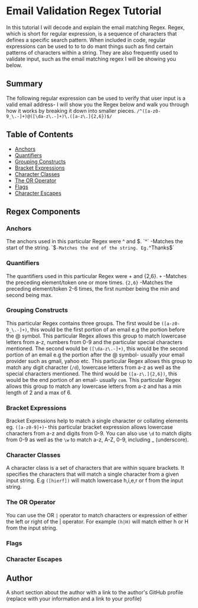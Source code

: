# Email Validation Regex Tutorial

In this tutorial I will decode and explain the email matching Regex.
Regex, which is short for regular expression, is a sequence of characters that defines a specific search pattern. When included in code, regular expressions can be used to  to to do mant things such as find certain patterns of characters within a string. They are also frequently used to validate input, such as the email matching regex I will be showing you below.

## Summary

The following regular expression can be used to verify that user input is a valid email address- I will show you the Regex below and walk you through how it works by breaking it down into smaller pieces.
`/^([a-z0-9_\.-]+)@([\da-z\.-]+)\.([a-z\.]{2,6})$/`

## Table of Contents

- [Anchors](#anchors)
- [Quantifiers](#quantifiers)
- [Grouping Constructs](#grouping-constructs)
- [Bracket Expressions](#bracket-expressions)
- [Character Classes](#character-classes)
- [The OR Operator](#the-or-operator)
- [Flags](#flags)
- [Character Escapes](#character-escapes)

## Regex Components

### Anchors
The anchors used in this particular Regex were ^ and $.
`^` -Matches the start of the string.
`$` -Matches the end of the string.
Eg. `^Thanks$`

### Quantifiers
The quantifiers used in this particular Regex were + and {2,6}.
`+` -Matches the preceding element/token one or more times.
`{2,6}` -Matches the preceding element/token 2-6 times, the first number being the min and second being max.

### Grouping Constructs
This particular Regex contains three groups.
The first would be `([a-z0-9_\.-]+)`, this would be the first portion of an email e.g the portion before the @ symbol. This particular Regex allows this group to match lowercase letters from a-z, numbers from 0-9 and the particular special characters mentioned.
The second would be `([\da-z\.-]+)`, this would be the second portion of an email e.g the portion after the @ symbol- usually your email provider such as gmail, yahoo etc. This particular Regex allows this group to match any digit character (`/d`), lowercase letters from a-z as well as the special characters mentioned.
The third would be `([a-z\.]{2,6})`, this would be the end portion of an email- usually `com`. This particular Regex allows this group to match any lowercase letters from a-z and has a min length of 2 and a max of 6.

### Bracket Expressions
Bracket Expressions help to match a single character or collating elements eg. `([a-z0-9]+)`- this particular bracket expression allows lowercase characters from a-z and digits from 0-9. You can also use `\d` to match digits from 0-9 as well as the `\w` to match a-z, A-Z, 0-9, including _ (underscore).
### Character Classes
A character class is a set of characters that are within square brackets. It specifies the characters that will match a single character from a given input string.
E.g `([hierf])` will match lowercase h,i,e,r or f from the input string.
### The OR Operator
You can use the OR `|` operator to match characters or expression of either the left or right of the | operator. For example `(h|H)` will match either h or H from the input string.

### Flags

### Character Escapes

## Author

A short section about the author with a link to the author's GitHub profile (replace with your information and a link to your profile)
